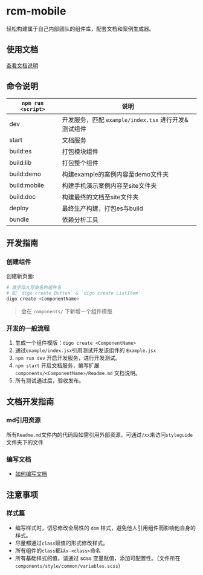 # rcm-mobile
轻松构建属于自己内部团队的组件库，配套文档和案例生成器。

## 使用文档
[查看文档说明](https://rc-mobile.github.io/rcm-mobile/site/)

## 命令说明
|`npm run <script>`|说明|
|------------------|---|
|dev|开发服务，匹配 `example/index.tsx` 进行开发&测试组件|
|start|文档服务|
|build:es|打包模块组件|
|build:lib|打包整个组件|
|build:demo|构建example的案例内容至demo文件夹|
|build:mobile|构建手机演示案例内容至site文件夹|
|build:doc|构建最终的文档至site文件夹|
|deploy|最终生产构建，打包es与build|
|bundle|依赖分析工具|

## 开发指南

### 创建组件
创建新页面:
```bash
# 首字母大写命名的组件名
# 如 `digo create Button` & `digo create ListItem`
digo create <ComponentName>
```

> 会在 `components/` 下新增一个组件模版

### 开发的一般流程
1. 生成一个组件模版：`digo create <ComponentName>`
2. 通过`example/index.jsx`引用测试开发该组件的 `Example.jsx`
3. `npm run dev` 开启开发服务，进行开发测试。
4. `npm start` 开启文档服务，编写扩展 `components/<ComponentName>/Readme.md` 文档说明。
5. 所有测试通过后，验收发布。


## 文档开发指南

### md引用资源
所有`Readme.md`文件内的代码段如需引用外部资源，可通过`/xx`来访问`styleguide`文件夹下的文件

### 编写文档
- [如何编写文档](https://react-styleguidist.js.org/docs/documenting.html#public-methods)

## 注意事项

### 样式篇
- 编写样式时，切忌修改全局性的 `dom` 样式，避免他人引用组件而影响他自身的样式。
- 尽量都通过`class`赋值的形式修改样式。
- 所有组件的`class`都以`x-<class>`命名
- 所有基础样式的值，请通过 scss 变量赋值，添加可配置性。（文件所在 `components/style/common/variables.scss`）